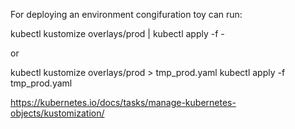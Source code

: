 For deploying an environment congifuration toy can run:

kubectl kustomize overlays/prod | kubectl apply -f -


or

kubectl kustomize overlays/prod > tmp_prod.yaml
kubectl apply -f tmp_prod.yaml


https://kubernetes.io/docs/tasks/manage-kubernetes-objects/kustomization/